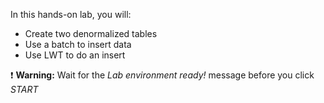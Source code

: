 In this hands-on lab, you will:

- Create two denormalized tables
- Use a batch to insert data
- Use LWT to do an insert

❗ <strong>Warning:</strong> Wait for the *Lab environment ready!* message before you click *START*